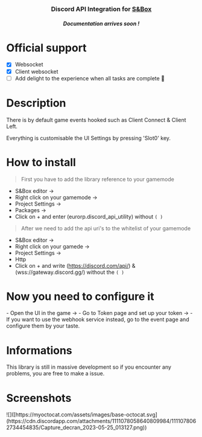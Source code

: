 <h3 align="center">Discord API Integration for <a href="https://asset.party/mbk/discord_api">S&Box</a></h3>
<h5 align="center">Documentation arrives soon !</h5>


<h1>Official support</h1>

- [x] Websocket
- [x] Client websocket
- [ ] Add delight to the experience when all tasks are complete :tada:

<h1>Description</h1>
There is by default game events hooked such as Client Connect & Client Left.

Everything is customisable the UI Settings by pressing 'Slot0' key.

<h1>How to install</h1>

> First you have to add the library reference to your gamemode
 - S&Box editor -> 
 - Right click on your gamemode ->
 - Project Settings -> 
 - Packages -> 
 - Click on + and enter (eurorp.discord_api_utility) without ```( )```

> After we need to add the api uri's to the whitelist of your gamemode
 - S&Box editor -> 
 - Right click on your gamede ->
 - Project Settings ->
 - Http
 - Click on + and write (https://discord.com/api/) & (wss://gateway.discord.gg/) without the ```( )```

<h1>Now you need to configure it</h1>
 - Open the UI in the game ->
 - Go to Token page and set up your token ->
 - If you want to use the webhook service instead, go to the event page and configure them by your taste.

<h1>Informations</h1>
This library is still in massive development so if you encounter any problems, you are free to make a issue.

<h1>Screenshots</h1>
![]([https://myoctocat.com/assets/images/base-octocat.svg](https://cdn.discordapp.com/attachments/1111078058640809984/1111078062734454835/Capture_decran_2023-05-25_013127.png))

